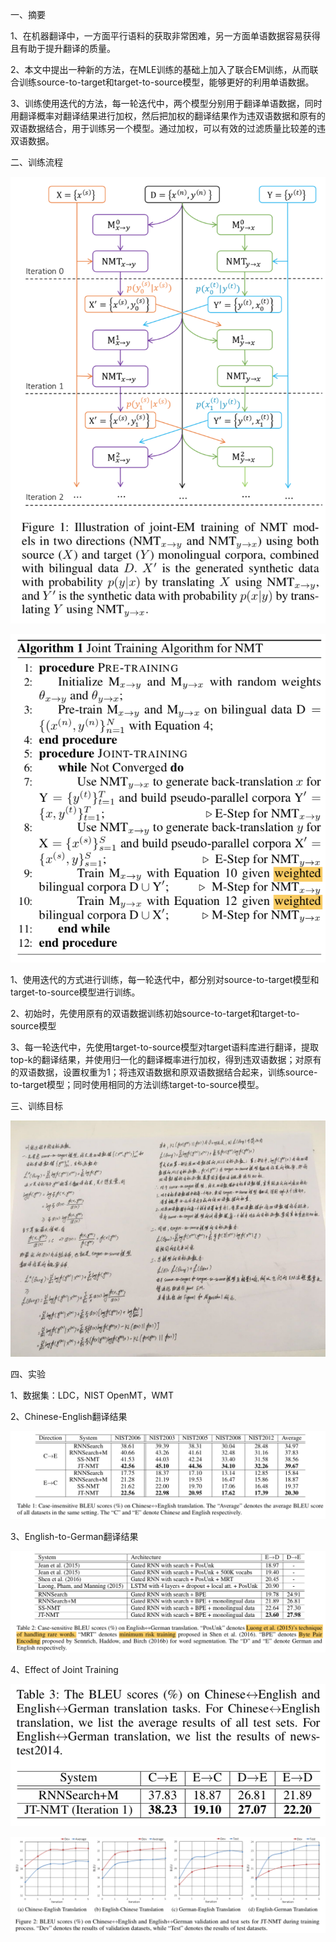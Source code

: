 一、摘要

1、在机器翻译中，一方面平行语料的获取非常困难，另一方面单语数据容易获得且有助于提升翻译的质量。

2、本文中提出一种新的方法，在MLE训练的基础上加入了联合EM训练，从而联合训练source-to-target和target-to-source模型，能够更好的利用单语数据。

3、训练使用迭代的方法，每一轮迭代中，两个模型分别用于翻译单语数据，同时用翻译概率对翻译结果进行加权，然后把加权的翻译结果作为违双语数据和原有的双语数据结合，用于训练另一个模型。通过加权，可以有效的过滤质量比较差的违双语数据。



二、训练流程

![image](https://github.com/shiyanwudi922/paper_summary/blob/master/picture/JointTraining/figure1.png)

![image](https://github.com/shiyanwudi922/paper_summary/blob/master/picture/JointTraining/algorithm1.png)

1、使用迭代的方式进行训练，每一轮迭代中，都分别对source-to-target模型和target-to-source模型进行训练。

2、初始时，先使用原有的双语数据训练初始source-to-target和target-to-source模型

3、每一轮迭代中，先使用target-to-source模型对target语料库进行翻译，提取top-k的翻译结果，并使用归一化的翻译概率进行加权，得到违双语数据；对原有的双语数据，设置权重为1；将违双语数据和原双语数据结合起来，训练source-to-target模型；同时使用相同的方法训练target-to-source模型。



三、训练目标

![image](https://github.com/shiyanwudi922/paper_summary/blob/master/picture/JointTraining/equation_infer.jpg)



四、实验

1、数据集：LDC，NIST OpenMT，WMT

2、Chinese-English翻译结果

![image](https://github.com/shiyanwudi922/paper_summary/blob/master/picture/JointTraining/table1.png)

3、English-to-German翻译结果

![image](https://github.com/shiyanwudi922/paper_summary/blob/master/picture/JointTraining/table2.png)

4、Effect of Joint Training

![image](https://github.com/shiyanwudi922/paper_summary/blob/master/picture/JointTraining/table3.png)

![image](https://github.com/shiyanwudi922/paper_summary/blob/master/picture/JointTraining/figure2.png)





